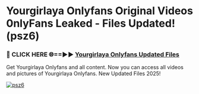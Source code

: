 # Yourgirlaya Onlyfans Original Videos 0nlyFans Leaked - Files Updated! (psz6)

<h3>🔴 CLICK HERE 🌐==►► <a href="https://tinyurl.com/ehrbuxhb" rel="nofollow">Yourgirlaya Onlyfans Updated Files</a></h3>

Get Yourgirlaya Onlyfans and all content. Now you can access all videos and pictures of Yourgirlaya Onlyfans. New Updated Files 2025!

[![psz6](https://i.imgur.com/lVYEuWS.gif)](https://tinyurl.com/ehrbuxhb)
